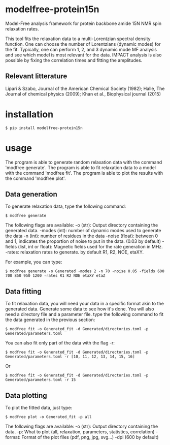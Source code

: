 # modelfree-protein15n
Model-Free analysis framework for protein backbone amide 15N NMR spin relaxation rates.

This tool fits the relaxation data to a multi-Lorentzian spectral density function.
One can choose the number of Lorentzians (dynamic modes) for the fit.
Typically, one can perform 1, 2, and 3 dynamic mode MF analysis and see which model is most relevant for the data.
IMPACT analysis is also possible by fixing the correlation times and fitting the amplitudes.

## Relevant litterature

Lipari & Szabo, Journal of the American Chemical Society (1982);
Halle, The Journal of chemical physics (2009);
Khan et al., Biophysical journal (2015)

# installation

    $ pip install modelfree-protein15n

# usage

The program is able to generate random relaxation data with the command 'modfree generate'.
The program is able to fit relaxation data to a model with the command 'modfree fit'.
The program is able to plot the results with the command 'modfree plot'.

## Data generation

To generate relaxation data, type the following command:

    $ modfree generate
    
The following flags are available:
-o (str): Output directory containing the generated data.
-modes (int): number of dynamic modes used to generate the data
-n (int): number of residues in the data
-noise (float): between 0 and 1, indicates the proportion of noise to put in the data. (0.03 by default)
-fields (list, int or float): Magnetic fields used for the rate generation in MHz.
-rates: relaxation rates to generate. by default R1, R2, NOE, etaXY.

For example, you can type:

    $ modfree generate -o Generated -modes 2 -n 70 -noise 0.05 -fields 600 700 850 950 1200 -rates R1 R2 NOE etaXY etaZ
    
## Data fitting

To fit relaxation data, you will need your data in a specific format akin to the generated data. Generate some data to see how it's done. You will also need a directory file and a parameter file. type the following command to fit the data generated in the previous section:

    $ modfree fit -o Generated_fit -d Generated/directories.toml -p Generated/parameters.toml
    
You can also fit only part of the data with the flag -r:

    $ modfree fit -o Generated_fit -d Generated/directories.toml -p Generated/parameters.toml -r [10, 11, 12, 13, 14, 15, 16]
    
Or

    $ modfree fit -o Generated_fit -d Generated/directories.toml -p Generated/parameters.toml -r 15

## Data plotting

To plot the fitted data, just type:

    $ modfree plot -o Generated_fit -p all

The following flags are available:
-o (str): Output directory containing the data.
-p: What to plot (all, relaxation, parameters, statistics, correlation)
-format: Format of the plot files (pdf, png, jpg, svg...)
-dpi (600 by default)